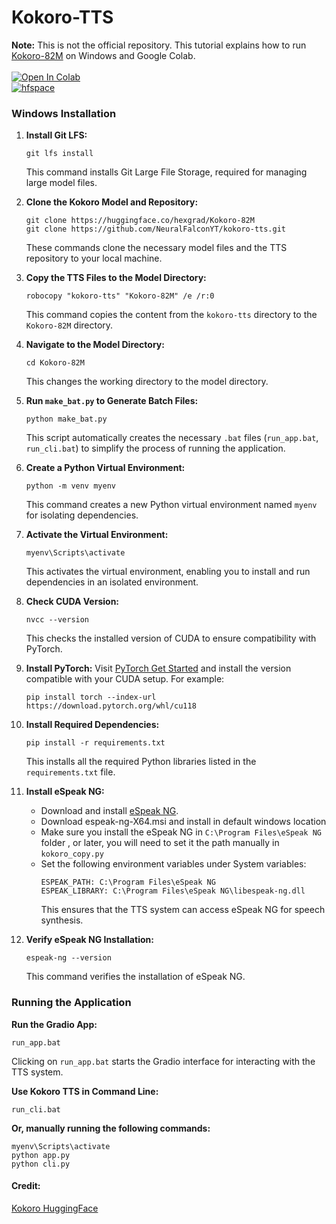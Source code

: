 # Kokoro-TTS 
**Note:** This is not the official repository. This tutorial explains how to run [Kokoro-82M](https://huggingface.co/hexgrad/Kokoro-82M) on Windows and Google Colab.<br><br>
[![Open In Colab](https://colab.research.google.com/assets/colab-badge.svg)](https://colab.research.google.com/github/NeuralFalconYT/kokoro-tts/blob/main/kokoro_TTS.ipynb) <br>
[![hfspace](https://img.shields.io/badge/🤗-Space%20demo-yellow)](https://huggingface.co/spaces/hexgrad/Kokoro-TTS) <br>
### Windows Installation

1. **Install Git LFS:**
   ```
   git lfs install
   ```
   This command installs Git Large File Storage, required for managing large model files.

2. **Clone the Kokoro Model and Repository:**
   ```
   git clone https://huggingface.co/hexgrad/Kokoro-82M
   git clone https://github.com/NeuralFalconYT/kokoro-tts.git
   ```
   These commands clone the necessary model files and the TTS repository to your local machine.

3. **Copy the TTS Files to the Model Directory:**
   ```
   robocopy "kokoro-tts" "Kokoro-82M" /e /r:0
   ```
   This command copies the content from the `kokoro-tts` directory to the `Kokoro-82M` directory.

4. **Navigate to the Model Directory:**
   ```
   cd Kokoro-82M
   ```
   This changes the working directory to the model directory.

5. **Run `make_bat.py` to Generate Batch Files:**
   ```
   python make_bat.py
   ```
   This script automatically creates the necessary `.bat` files (`run_app.bat`, `run_cli.bat`) to simplify the process of running the application.

6. **Create a Python Virtual Environment:**
   ```
   python -m venv myenv
   ```
   This command creates a new Python virtual environment named `myenv` for isolating dependencies.

7. **Activate the Virtual Environment:**
   ```
   myenv\Scripts\activate
   ```
   This activates the virtual environment, enabling you to install and run dependencies in an isolated environment.

8. **Check CUDA Version:**
   ```
   nvcc --version
   ```
   This checks the installed version of CUDA to ensure compatibility with PyTorch.

9. **Install PyTorch:**
   Visit [PyTorch Get Started](https://pytorch.org/get-started/locally/) and install the version compatible with your CUDA setup. For example:
   ```
   pip install torch --index-url https://download.pytorch.org/whl/cu118
   ```

10. **Install Required Dependencies:**
    ```
    pip install -r requirements.txt
    ```
    This installs all the required Python libraries listed in the `requirements.txt` file.

11. **Install eSpeak NG:**
    - Download and install [eSpeak NG](https://github.com/espeak-ng/espeak-ng/releases/tag/1.51).
    - Download espeak-ng-X64.msi and install in default windows location
    - Make sure you install the eSpeak NG in ```C:\Program Files\eSpeak NG``` folder , or later, you will need to set it the path manually in ```kokoro_copy.py```
    - Set the following environment variables under System variables:
      ```
      ESPEAK_PATH: C:\Program Files\eSpeak NG
      ESPEAK_LIBRARY: C:\Program Files\eSpeak NG\libespeak-ng.dll
      ```
      This ensures that the TTS system can access eSpeak NG for speech synthesis.

12. **Verify eSpeak NG Installation:**
    ```
    espeak-ng --version
    ```
    This command verifies the installation of eSpeak NG.

### Running the Application

 **Run the Gradio App:**
   ```
   run_app.bat
   ```
   Clicking on `run_app.bat` starts the Gradio interface for interacting with the TTS system.

 **Use Kokoro TTS in Command Line:**
   ```
   run_cli.bat
   ```
**Or, manually running the following commands:**
 ```
 myenv\Scripts\activate
 python app.py
 python cli.py
 ```

#### Credit:  
[Kokoro HuggingFace](https://huggingface.co/hexgrad/Kokoro-82M)

